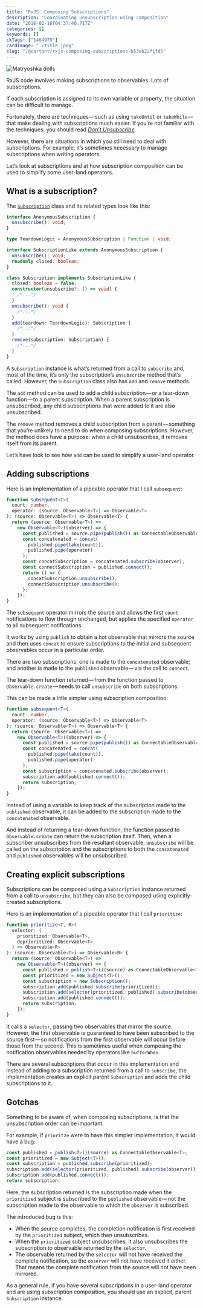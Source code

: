 ```yaml
---
title: "RxJS: Composing Subscriptions"
description: "Coordinating unsubscription using composition"
date: "2018-02-16T04:37:40.717Z"
categories: []
keywords: []
ckTags: ["1464979"]
cardImage: "./title.jpeg"
slug: "/@cartant/rxjs-composing-subscriptions-b53ab22f1fd5"
---
```


![Matryoshka dolls](title.jpeg "Photo by Bradley Davis on Flickr")

RxJS code involves making subscriptions to observables. Lots of subscriptions.

If each subscription is assigned to its own variable or property, the situation can be difficult to manage.

Fortunately, there are techniques — such as using `takeUntil` or `takeWhile` — that make dealing with subscriptions much easier. If you’re not familiar with the techniques, you should read [_Don’t Unsubscribe_](https://medium.com/@benlesh/rxjs-dont-unsubscribe-6753ed4fda87).

However, there are situations in which you still need to deal with subscriptions. For example, it’s sometimes necessary to manage subscriptions when writing operators.

Let’s look at subscriptions and at how subscription composition can be used to simplify some user-land operators.

## What is a subscription?

The [`Subscription`](https://github.com/ReactiveX/rxjs/blob/5.5.6/src/Subscription.ts) class and its related types look like this:

```ts
interface AnonymousSubscription {
  unsubscribe(): void;
}

type TeardownLogic = AnonymousSubscription | Function | void;

interface SubscriptionLike extends AnonymousSubscription {
  unsubscribe(): void;
  readonly closed: boolean;
}

class Subscription implements SubscriptionLike {
  closed: boolean = false;
  constructor(unsubscribe?: () => void) {
    /*...*/
  }
  unsubscribe(): void {
    /*...*/
  }
  add(teardown: TeardownLogic): Subscription {
    /*...*/
  }
  remove(subscription: Subscription) {
    /*...*/
  }
}
```

A `Subscription` instance is what’s returned from a call to `subscribe` and, most of the time, it’s only the subscription’s `unsubscribe` method that’s called. However, the `Subscription` class also has `add` and `remove` methods.

The `add` method can be used to add a child subscription — or a tear-down function — to a parent subscription. When a parent subscription is unsubscribed, any child subscriptions that were added to it are also unsubscribed.

The `remove` method removes a child subscription from a parent — something that you’re unlikely to need to do when composing subscriptions. However, the method does have a purpose: when a child unsubscribes, it removes itself from its parent.

Let’s have look to see how `add` can be used to simplify a user-land operator.

## Adding subscriptions

Here is an implementation of a pipeable operator that I call `subsequent`:

```ts
function subsequent<T>(
  count: number,
  operator: (source: Observable<T>) => Observable<T>
): (source: Observable<T>) => Observable<T> {
  return (source: Observable<T>) =>
    new Observable<T>((observer) => {
      const published = source.pipe(publish()) as ConnectableObservable<T>;
      const concatenated = concat(
        published.pipe(take(count)),
        published.pipe(operator)
      );
      const concatSubscription = concatenated.subscribe(observer);
      const connectSubscription = published.connect();
      return () => {
        concatSubscription.unsubscribe();
        connectSubscription.unsubscribe();
      };
    });
}
```

The `subsequent` operator mirrors the source and allows the first `count` notifications to flow through unchanged, but applies the specified `operator` to all subsequent notifications.

It works by using `publish` to obtain a hot observable that mirrors the source and then uses `concat` to ensure subscriptions to the initial and subsequent observables occur in a particular order.

There are two subscriptions: one is made to the `concatenated` observable; and another is made to the `published` observable — via the call to `connect`.

The tear-down function returned — from the function passed to `Observable.create` — needs to call `unsubscribe` on both subscriptions.

This can be made a little simpler using subscription composition:

```ts
function subsequent<T>(
  count: number,
  operator: (source: Observable<T>) => Observable<T>
): (source: Observable<T>) => Observable<T> {
  return (source: Observable<T>) =>
    new Observable<T>((observer) => {
      const published = source.pipe(publish()) as ConnectableObservable<T>;
      const concatenated = concat(
        published.pipe(take(count)),
        published.pipe(operator)
      );
      const subscription = concatenated.subscribe(observer);
      subscription.add(published.connect());
      return subscription;
    });
}
```

Instead of using a variable to keep track of the subscription made to the `published` observable, it can be added to the subscription made to the `concatenated` observable.

And instead of returning a tear-down function, the function passed to `Observable.create` can return the subscription itself. Then, when a subscriber unsubscribes from the resultant observable, `unsubscribe` will be called on the subscription and the subscriptions to both the `concatenated` and `published` observables will be unsubscribed.

## Creating explicit subscriptions

Subscriptions can be composed using a `Subscription` instance returned from a call to `unsubscribe`, but they can also be composed using explicitly-created subscriptions.

Here is an implementation of a pipeable operator that I call `prioritize`:

```ts
function prioritize<T, R>(
  selector: (
    prioritized: Observable<T>,
    deprioritized: Observable<T>
  ) => Observable<R>
): (source: Observable<T>) => Observable<R> {
  return (source: Observable<T>) =>
    new Observable<T>((observer) => {
      const published = publish<T>()(source) as ConnectableObservable<T>;
      const prioritized = new Subject<T>();
      const subscription = new Subscription();
      subscription.add(published.subscribe(prioritized));
      subscription.add(selector(prioritized, published).subscribe(observer));
      subscription.add(published.connect());
      return subscription;
    });
}
```

It calls a `selector`, passing two observables that mirror the source. However, the first observable is guaranteed to have been subscribed to the source first — so notifications from the first observable will occur before those from the second. This is sometimes useful when composing the notification observables needed by operators like `bufferWhen`.

There are several subscriptions that occur in this implementation and instead of adding to a subscription returned from a call to `subscribe`, the implementation creates an explicit parent `Subscription` and adds the child subscriptions to it.

## Gotchas

Something to be aware of, when composing subscriptions, is that the unsubscription order can be important.

For example, if `prioritze` were to have this simpler implementation, it would have a bug:

```ts
const published = publish<T>()(source) as ConnectableObservable<T>;
const prioritized = new Subject<T>();
const subscription = published.subscribe(prioritized);
subscription.add(selector(prioritized, published).subscribe(observer));
subscription.add(published.connect());
return subscription;
```

Here, the subscription returned is the subscription made when the `prioritized` subject is subscribed to the `published` observable — not the subscription made to the observable to which the `observer` is subscribed.

The introduced bug is this:

- When the source completes, the completion notification is first received by the `prioritized` subject, which then unsubscribes.
- When the `prioritized` subject unsubscribes, it also unsubscribes the subscription to observable returned by the `selector`.
- The observable returned by the `selector` will not have received the complete notification, so the `observer` will not have received it either. That means the complete notification from the source will not have been mirrored.

As a general rule, if you have several subscriptions in a user-land operator and are using subscription composition, you should use an explicit, parent `Subscription` instance.
